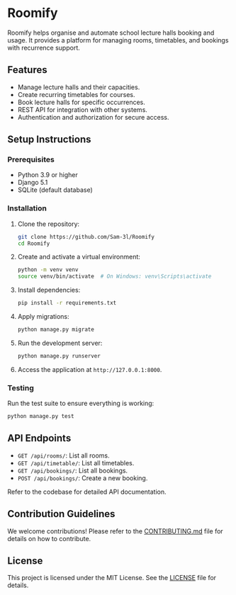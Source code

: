# Roomify

Roomify helps organise and automate school lecture halls booking and usage. It provides a platform for managing rooms, timetables, and bookings with recurrence support.

## Features
- Manage lecture halls and their capacities.
- Create recurring timetables for courses.
- Book lecture halls for specific occurrences.
- REST API for integration with other systems.
- Authentication and authorization for secure access.

## Setup Instructions

### Prerequisites
- Python 3.9 or higher
- Django 5.1
- SQLite (default database)

### Installation
1. Clone the repository:
   ```bash
   git clone https://github.com/Sam-3l/Roomify
   cd Roomify
   ```

2. Create and activate a virtual environment:
   ```bash
   python -m venv venv
   source venv/bin/activate  # On Windows: venv\Scripts\activate
   ```

3. Install dependencies:
   ```bash
   pip install -r requirements.txt
   ```

4. Apply migrations:
   ```bash
   python manage.py migrate
   ```

5. Run the development server:
   ```bash
   python manage.py runserver
   ```

6. Access the application at `http://127.0.0.1:8000`.

### Testing
Run the test suite to ensure everything is working:
```bash
python manage.py test
```

## API Endpoints
- `GET /api/rooms/`: List all rooms.
- `GET /api/timetable/`: List all timetables.
- `GET /api/bookings/`: List all bookings.
- `POST /api/bookings/`: Create a new booking.

Refer to the codebase for detailed API documentation.

## Contribution Guidelines
We welcome contributions! Please refer to the [CONTRIBUTING.md](CONTRIBUTING.md) file for details on how to contribute.

## License
This project is licensed under the MIT License. See the [LICENSE](LICENSE) file for details.
